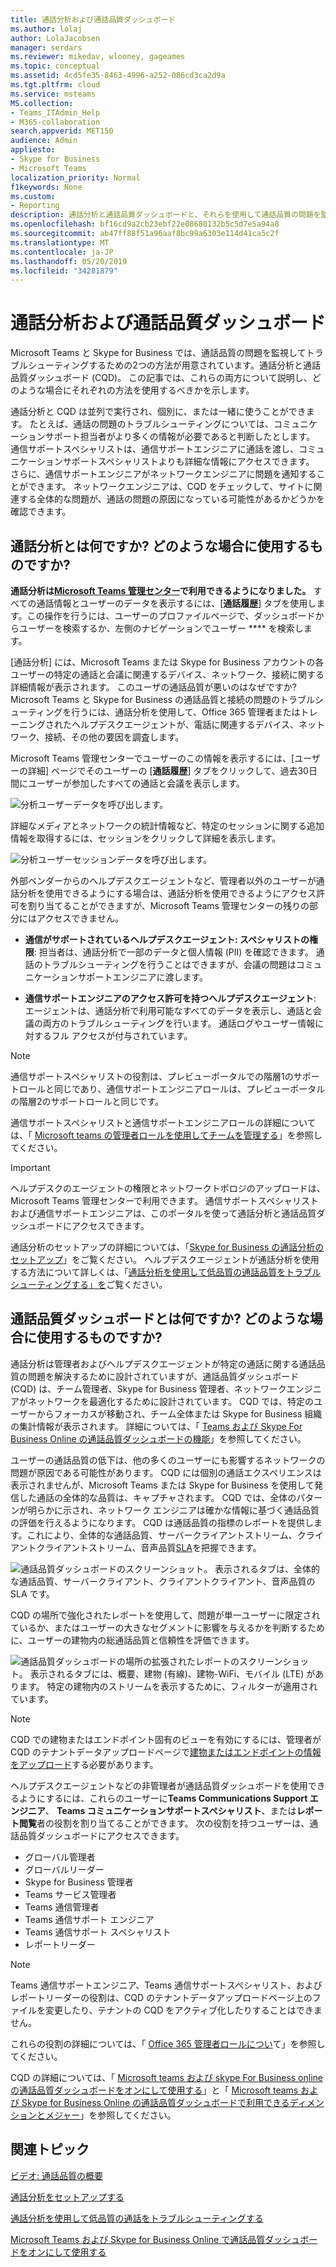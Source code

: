 ```yaml
---
title: 通話分析および通話品質ダッシュボード
ms.author: lolaj
author: LolaJacobsen
manager: serdars
ms.reviewer: mikedav, wlooney, gageames
ms.topic: conceptual
ms.assetid: 4cd5fe35-8463-4996-a252-086cd3ca2d9a
ms.tgt.pltfrm: cloud
ms.service: msteams
MS.collection:
- Teams_ITAdmin_Help
- M365-collaboration
search.appverid: MET150
audience: Admin
appliesto:
- Skype for Business
- Microsoft Teams
localization_priority: Normal
f1keywords: None
ms.custom:
- Reporting
description: 通話分析と通話品質ダッシュボードと、それらを使用して通話品質の問題を監視およびトラブルシューティングする場合について説明します。
ms.openlocfilehash: bf16cd9a2cb23ebf22e08680132b5c5d7e5a94a8
ms.sourcegitcommit: ab47ff88f51a96aaf8bc99a6303e114d41ca5c2f
ms.translationtype: MT
ms.contentlocale: ja-JP
ms.lasthandoff: 05/20/2019
ms.locfileid: "34281879"
---
```

# <a name="call-analytics-and-call-quality-dashboard"></a>通話分析および通話品質ダッシュボード

Microsoft Teams と Skype for Business では、通話品質の問題を監視してトラブルシューティングするための2つの方法が用意されています。通話分析と通話品質ダッシュボード (CQD)。 この記事では、これらの両方について説明し、どのような場合にそれぞれの方法を使用するべきかを示します。

通話分析と CQD は並列で実行され、個別に、または一緒に使うことができます。 たとえば、通話の問題のトラブルシューティングについては、コミュニケーションサポート担当者がより多くの情報が必要であると判断したとします。 通信サポートスペシャリストは、通信サポートエンジニアに通話を渡し、コミュニケーションサポートスペシャリストよりも詳細な情報にアクセスできます。 さらに、通信サポートエンジニアがネットワークエンジニアに問題を通知することができます。 ネットワークエンジニアは、CQD をチェックして、サイトに関連する全体的な問題が、通話の問題の原因になっている可能性があるかどうかを確認できます。

## <a name="whats-call-analytics-and-when-should-i-use-it"></a>通話分析とは何ですか? どのような場合に使用するものですか?

**通話分析は[Microsoft Teams 管理センター](https://admin.teams.microsoft.com)で利用できるようになりました。** すべての通話情報とユーザーのデータを表示するには、[**通話履歴**] タブを使用します。この操作を行うには、ユーザーのプロファイルページで、ダッシュボードからユーザーを検索するか、左側のナビゲーションでユーザー **** を検索します。

[通話分析] には、Microsoft Teams または Skype for Business アカウントの各ユーザーの特定の通話と会議に関連するデバイス、ネットワーク、接続に関する詳細情報が表示されます。 このユーザの通話品質が悪いのはなぜですか? Microsoft Teams と Skype for Business の通話品質と接続の問題のトラブルシューティングを行うには、通話分析を使用して、Office 365 管理者またはトレーニングされたヘルプデスクエージェントが、電話に関連するデバイス、ネットワーク、接続、その他の要因を調査します。

Microsoft Teams 管理センターでユーザーのこの情報を表示するには、[ユーザーの詳細] ページでそのユーザーの [**通話履歴**] タブをクリックして、過去30日間にユーザーが参加したすべての通話と会議を表示します。

![分析ユーザーデータを呼び出します。](media/teams-difference-between-call-analytics-and-call-quality-dashboard-image1.png)

詳細なメディアとネットワークの統計情報など、特定のセッションに関する追加情報を取得するには、セッションをクリックして詳細を表示します。

![分析ユーザーセッションデータを呼び出します。](media/teams-difference-between-call-analytics-and-call-quality-dashboard-image2.png)

外部ベンダーからのヘルプデスクエージェントなど、管理者以外のユーザーが通話分析を使用できるようにする場合は、通話分析を使用できるようにアクセス許可を割り当てることができますが、Microsoft Teams 管理センターの残りの部分にはアクセスできません。 
  
- **通信がサポートされているヘルプデスクエージェント: スペシャリストの権限**: 担当者は、通話分析で一部のデータと個人情報 (PII) を確認できます。 通話のトラブルシューティングを行うことはできますが、会議の問題はコミュニケーションサポートエンジニアに渡します。
    
- **通信サポートエンジニアのアクセス許可を持つヘルプデスクエージェント**: エージェントは、通話分析で利用可能なすべてのデータを表示し、通話と会議の両方のトラブルシューティングを行います。 通話ログやユーザー情報に対するフル アクセスが付与されています。

> [!NOTE]
> 通信サポートスペシャリストの役割は、プレビューポータルでの階層1のサポートロールと同じであり、通信サポートエンジニアロールは、プレビューポータルの階層2のサポートロールと同じです。

通信サポートスペシャリストと通信サポートエンジニアロールの詳細については、「 [Microsoft teams の管理者ロールを使用してチームを管理する](using-admin-roles.md)」を参照してください。

> [!IMPORTANT]
> ヘルプデスクのエージェントの権限とネットワークトポロジのアップロードは、Microsoft Teams 管理センターで利用できます。 通信サポートスペシャリストおよび通信サポートエンジニアは、このポータルを使って通話分析と通話品質ダッシュボードにアクセスできます。
    
通話分析のセットアップの詳細については、「[Skype for Business の通話分析のセットアップ](set-up-call-analytics.md)」をご覧ください。 ヘルプデスクエージェントが通話分析を使用する方法について詳しくは、「[通話分析を使用して低品質の通話品質をトラブルシューティングする」を](use-call-analytics-to-troubleshoot-poor-call-quality.md)ご覧ください。
  
## <a name="whats-the-call-quality-dashboard-and-when-should-i-use-it"></a>通話品質ダッシュボードとは何ですか? どのような場合に使用するものですか?
  
通話分析は管理者およびヘルプデスクエージェントが特定の通話に関する通話品質の問題を解決するために設計されていますが、通話品質ダッシュボード (CQD) は、チーム管理者、Skype for Business 管理者、ネットワークエンジニアがネットワークを最適化するために設計されています。 CQD では、特定のユーザーからフォーカスが移動され、チーム全体または Skype for Business 組織の集計情報が表示されます。 詳細については、「 [Teams および Skype For Business Online の通話品質ダッシュボードの機能](turning-on-and-using-call-quality-dashboard.md#BKMKFeaturesOfTheCQD)」を参照してください。
  
ユーザーの通話品質の低下は、他の多くのユーザーにも影響するネットワークの問題が原因である可能性があります。 CQD には個別の通話エクスペリエンスは表示されませんが、Microsoft Teams または Skype for Business を使用して発信した通話の全体的な品質は、キャプチャされます。 CQD では、全体のパターンが明らかに示され、ネットワーク エンジニアは確かな情報に基づく通話品質の評価を行えるようになります。 CQD は通話品質の指標のレポートを提供します。これにより、全体的な通話品質、サーバークライアントストリーム、クライアントクライアントストリーム、音声品質[SLA](https://go.microsoft.com/fwlink/p/?linkid=846252)を把握できます。
  
![通話品質ダッシュボードのスクリーンショット。 表示されるタブは、全体的な通話品質、サーバークライアント、クライアントクライアント、音声品質の SLA です。](media/teams-difference-between-call-analytics-and-call-quality-dashboard-image3.png)

CQD の場所で強化されたレポートを使用して、問題が単一ユーザーに限定されているか、またはユーザーの大きなセグメントに影響を与えるかを判断するために、ユーザーの建物内の総通話品質と信頼性を評価できます。

![通話品質ダッシュボードの場所の拡張されたレポートのスクリーンショット。 表示されるタブには、概要、建物 (有線)、建物-WiFi、モバイル (LTE) があります。 特定の建物内のストリームを表示するために、フィルターが適用されています。](media/teams-difference-between-call-analytics-and-call-quality-dashboard-image4.png)

> [!NOTE]
> CQD での建物またはエンドポイント固有のビューを有効にするには、管理者が CQD のテナントデータアップロードページで[建物またはエンドポイントの情報をアップロード](turning-on-and-using-call-quality-dashboard.md#upload-tenant-data-information)する必要があります。 

ヘルプデスクエージェントなどの非管理者が通話品質ダッシュボードを使用できるようにするには、これらのユーザーに**Teams Communications Support エンジニア**、 **Teams コミュニケーションサポートスペシャリスト**、または**レポート閲覧**者の役割を割り当てることができます。 次の役割を持つユーザーは、通話品質ダッシュボードにアクセスできます。

- グローバル管理者
- グローバルリーダー
- Skype for Business 管理者
- Teams サービス管理者
- Teams 通信管理者
- Teams 通信サポート エンジニア
- Teams 通信サポート スペシャリスト
- レポートリーダー

> [!NOTE]
> Teams 通信サポートエンジニア、Teams 通信サポートスペシャリスト、およびレポートリーダーの役割は、CQD のテナントデータアップロードページ上のファイルを変更したり、テナントの CQD をアクティブ化したりすることはできません。

これらの役割の詳細については、「 [Office 365 管理者ロールについ](/office365/admin/add-users/about-admin-roles)て」を参照してください。

CQD の詳細については、「 [Microsoft teams および skype For Business online の通話品質ダッシュボードをオンにして使用する](turning-on-and-using-call-quality-dashboard.md)」と「 [Microsoft teams および Skype for Business Online の通話品質ダッシュボードで利用できるディメンションとメジャー](dimensions-and-measures-available-in-call-quality-dashboard.md)」を参照してください。
  
## <a name="related-topics"></a>関連トピック

[ビデオ: 通話品質の概要](https://aka.ms/teams-quality)

[通話分析をセットアップする](set-up-call-analytics.md)

[通話分析を使用して低品質の通話をトラブルシューティングする](use-call-analytics-to-troubleshoot-poor-call-quality.md)

[Microsoft Teams および Skype for Business Online で通話品質ダッシュボードをオンにして使用する](turning-on-and-using-call-quality-dashboard.md)
